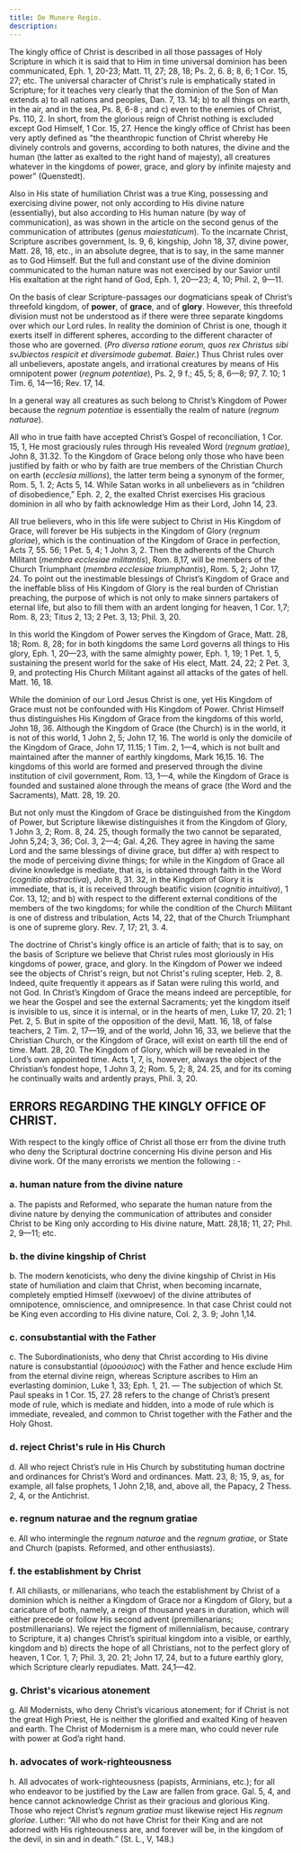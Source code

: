 ```yaml
---
title: De Munere Regio.
description: 
---
```


The kingly office of Christ is described in all those passages of Holy Scripture in which it is said that to Him in time universal dominion has been communicated, Eph. 1, 20-23; Matt. 11, 27; 28, 18; Ps. 2, 6. 8; 8, 6; 1 Cor. 15, 27; etc. The universal character of Christ's rule is emphatically stated in Scripture; for it teaches very clearly that the dominion of the Son of Man extends a) to all nations and peoples, Dan. 7, 13. 14; b) to all things on earth, in the air, and in the sea, Ps. 8, 6-8 ; and c) even to the enemies of Christ, Ps. 110, 2. In short, from the glorious reign of Christ nothing is excluded except God Himself, 1 Cor. 15, 27. Hence the kingly office of Christ has been very aptly defined as "the theanthropic function of Christ whereby He divinely controls and governs, according to both natures, the divine and the human (the latter as exalted to the right hand of majesty), all creatures whatever in the kingdoms of power, grace, and glory by infinite majesty and power” (Quenstedt).

Also in His state of humiliation Christ was a true King, possessing and exercising divine power, not only according to His divine nature (essentially), but also according to His human nature (by way of communication), as was shown in the article on the second genus of the communication of attributes (_genus maiestaticum_). To the incarnate Christ, Scripture ascribes government, Is. 9, 6, kingship, John 18, 37, divine power, Matt. 28, 18, etc., in an absolute degree, that is to say, in the same manner as to God Himself. But the full and constant use of the divine dominion communicated to the human nature was not exercised by our Savior until His exaltation at the right hand of God, Eph. 1, 20—23; 4, 10; Phil. 2, 9—11. 

On the basis of clear Scripture-passages our dogmaticians speak of Christ’s threefold kingdom, of **power**, of **grace**, and of **glory**. However, this threefold division must not be understood as if there were three separate kingdoms over which our Lord rules. In reality the dominion of Christ is one, though it exerts itself in different spheres, according to the different character of those who are governed. (_Pro diversa ratione eorum, quos rex Christus sibi svJbiectos respicit et diversimode gubemat. Baier._) Thus Christ rules over all unbelievers, apostate angels, and irrational creatures by means of His omnipotent power (_regnum potentiae_), Ps. 2, 9 f.; 45, 5; 8, 6—8; 97, 7. 10; 1 Tim. 6, 14—16; Rev. 17, 14. 

In a general way all creatures as such belong to Christ’s Kingdom of Power because the _regnum potentiae_ is essentially the realm of nature (_regnum naturae_). 

All who in true faith have accepted Christ’s Gospel of reconciliation, 1 Cor. 15, 1, He most graciously rules through His revealed Word (_regnum gratiae_), John 8, 31.32. To the Kingdom of Grace belong only those who have been justified by faith or who by faith are true members of the Christian Church on earth (_ecclesia millions_), the latter term being a synonym of the former, Rom. 5, 1. 2; Acts 5, 14. While Satan works in all unbelievers as in “children of disobedience,” Eph. 2, 2, the exalted Christ exercises His gracious dominion in all who by faith acknowledge Him as their Lord, John 14, 23. 

All true believers, who in this life were subject to Christ in His Kingdom of Grace, will forever be His subjects in the Kingdom of Glory (_regnum gloriae_), which is the continuation of the Kingdom of Grace in perfection, Acts 7, 55. 56; 1 Pet. 5, 4; 1 John 3, 2. Then the adherents of the Church Militant (_membra ecclesiae militantis_), Rom. 8,17, will be members of the Church Triumphant (_membra ecclesiae triumphantis_), Rom. 5, 2; John 17, 24. To point out the inestimable blessings of Christ’s Kingdom of Grace and the ineffable bliss of His Kingdom of Glory is the real burden of Christian preaching, the purpose of which is not only to make sinners partakers of eternal life, but also to fill them with an ardent longing for heaven, 1 Cor. 1,7; Rom. 8, 23; Titus 2, 13; 2 Pet. 3, 13; Phil. 3, 20. 

In this world the Kingdom of Power serves the Kingdom of Grace, Matt. 28, 18; Rom. 8, 28; for in both kingdoms the same Lord governs all things to His glory, Eph. 1, 20—23, with the same almighty power, Eph. 1, 19; 1 Pet. 1, 5, sustaining the present world for the sake of His elect, Matt. 24, 22; 2 Pet. 3, 9, and protecting His Church Militant against all attacks of the gates of hell. Matt. 16, 18. 

While the dominion of our Lord Jesus Christ is one, yet His Kingdom of Grace must not be confounded with His Kingdom of Power. Christ Himself thus distinguishes His Kingdom of Grace from the kingdoms of this world, John 18, 36. Although the Kingdom of Grace (the Church) is in the world, it is not of this world, 1 John 2, 5; John 17, 16. The world is only the domicile of the Kingdom of Grace, John 17, 11.15; 1 Tim. 2, 1—4, which is not built and maintained after the manner of earthly kingdoms, Mark 16,15. 16. The kingdoms of this world are formed and preserved through the divine institution of civil government, Rom. 13, 1—4, while the Kingdom of Grace is founded and sustained alone through the means of grace (the Word and the Sacraments), Matt. 28, 19. 20. 

But not only must the Kingdom of Grace be distinguished from the Kingdom of Power, but Scripture likewise distinguishes it from the Kingdom of Glory, 1 John 3, 2; Rom. 8, 24. 25, though formally the two cannot be separated, John 5,24; 3, 36; Col. 3, 2—4; Gal. 4,26. They agree in having the same Lord and the same blessings of divine grace, but differ a) with respect to the mode of perceiving divine things; for while in the Kingdom of Grace all divine knowledge is mediate, that is, is obtained through faith in the Word (_cognitio abstractiva_), John 8, 31. 32, in the Kingdom of Glory it is immediate, that is, it is received through beatific vision (_cognitio intuitiva_), 1 Cor. 13, 12; and b) with respect to the different external conditions of the members of the two kingdoms; for while the condition of the Church Militant is one of distress and tribulation, Acts 14, 22, that of the Church Triumphant is one of supreme glory. Rev. 7, 17; 21, 3. 4. 

The doctrine of Christ's kingly office is an article of faith; that is to say, on the basis of Scripture we believe that Christ rules most gloriously in His kingdoms of power, grace, and glory. In the Kingdom of Power we indeed see the objects of Christ's reign, but not Christ's ruling scepter, Heb. 2, 8. Indeed, quite frequently it appears as if Satan were ruling this world, and not God. In Christ’s Kingdom of Grace the means indeed are perceptible, for we hear the Gospel and see the external Sacraments; yet the kingdom itself is invisible to us, since it is internal, or in the hearts of men, Luke 17, 20. 21; 1 Pet. 2, 5. But in spite of the opposition of the devil, Matt. 16, 18, of false teachers, 2 Tim. 2, 17—19, and of the world, John 16, 33, we believe that the Christian Church, or the Kingdom of Grace, will exist on earth till the end of time. Matt. 28, 20. The Kingdom of Glory, which will be revealed in the Lord’s own appointed time. Acts 1, 7, is, however, always the object of the Christian’s fondest hope, 1 John 3, 2; Rom. 5, 2; 8, 24. 25, and for its coming he continually waits and ardently prays, Phil. 3, 20. 

## ERRORS REGARDING THE KINGLY OFFICE OF CHRIST.
With respect to the kingly office of Christ all those err from the divine truth who deny the Scriptural doctrine concerning His divine person and His divine work. Of the many errorists we mention the following : -

### a. human nature from the divine nature

a. The papists and Reformed, who separate the human nature from the divine nature by denying the communication of attributes and consider Christ to be King only according to His divine nature, Matt. 28,18; 11, 27; Phil. 2, 9—11; etc. 

### b. the divine kingship of Christ

b. The modern kenoticists, who deny the divine kingship of Christ in His state of humiliation and claim that Christ, when becoming incarnate, completely emptied Himself (ixevwoev) of the divine attributes of omnipotence, omniscience, and omnipresence. In that case Christ could not be King even according to His divine nature, Col. 2, 3. 9; John 1,14. 

### c. consubstantial with the Father

c. The Subordinationists, who deny that Christ according to His divine nature is consubstantial (_ὁμοούσιος_) with the Father and hence exclude Him from the eternal divine reign, whereas Scripture ascribes to Him an everlasting dominion, Luke 1, 33; Eph. 1, 21. — The subjection of which St. Paul speaks in 1 Cor. 15, 27. 28 refers to the change of Christ’s present mode of rule, which is mediate and hidden, into a mode of rule which is immediate, revealed, and common to Christ together with the Father and the Holy Ghost. 

### d. reject Christ's rule in His Church

d. All who reject Christ’s rule in His Church by substituting human doctrine and ordinances for Christ’s Word and ordinances. Matt. 23, 8; 15, 9, as, for example, all false prophets, 1 John 2,18, and, above all, the Papacy, 2 Thess. 2, 4, or the Antichrist. 

### e. regnum naturae and the regnum gratiae

e. All who intermingle the _regnum naturae_ and the _regnum gratiae_, or State and Church (papists. Reformed, and other enthusiasts). 

### f. the establishment by Christ

f. All chiliasts, or millenarians, who teach the establishment by Christ of a dominion which is neither a Kingdom of Grace nor a Kingdom of Glory, but a caricature of both, namely, a reign of thousand years in duration, which will either precede or follow His second advent (premillenarians; postmillenarians). We reject the figment of millennialism, because, contrary to Scripture, it a) changes Christ’s spiritual kingdom into a visible, or earthly, kingdom and b) directs the hope of all Christians, not to the perfect glory of heaven, 1 Cor. 1, 7; Phil. 3, 20. 21; John 17, 24, but to a future earthly glory, which Scripture clearly repudiates. Matt. 24,1—42. 

### g. Christ's vicarious atonement

g. All Modernists, who deny Christ’s vicarious atonement; for if Christ is not the great High Priest, He is neither the glorified and exalted King of heaven and earth. The Christ of Modernism is a mere man, who could never rule with power at God’a right hand. 

### h. advocates of work-righteousness

h. All advocates of work-righteousness (papists, Arminians, etc.); for all who endeavor to be justified by the Law are fallen from grace. Gal. 5, 4, and hence cannot acknowledge Christ as their gracious and glorious King. Those who reject Christ’s _regnum gratiae_ must likewise reject His _regnum gloriae_. Luther: “All who do not have Christ for their King and are not adorned with His righteousness are, and forever will be, in the kingdom of the devil, in sin and in death.” (St. L., V, 148.) 
